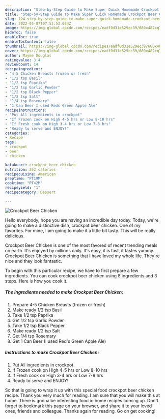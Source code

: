 ```yaml
---
description: "Step-by-Step Guide to Make Super Quick Homemade Crockpot Beer Chicken"
title: "Step-by-Step Guide to Make Super Quick Homemade Crockpot Beer Chicken"
slug: 124-step-by-step-guide-to-make-super-quick-homemade-crockpot-beer-chicken
date: 2022-05-07T07:53:53.034Z
image: https://img-global.cpcdn.com/recipes/eadf0d31e529ec39/680x482cq70/crockpot-beer-chicken-recipe-main-photo.jpg
hideToc: false
enableToc: true
enableTocContent: false
thumbnail: https://img-global.cpcdn.com/recipes/eadf0d31e529ec39/680x482cq70/crockpot-beer-chicken-recipe-main-photo.jpg
cover: https://img-global.cpcdn.com/recipes/eadf0d31e529ec39/680x482cq70/crockpot-beer-chicken-recipe-main-photo.jpg
author: Mayme Douglas
ratingvalue: 3.4
reviewcount: 14
recipeingredient:
- "4-5 Chicken Breasts frozen or fresh"
- "1/2 tsp Basil"
- "1/2 tsp Paprika"
- "1/2 tsp Garlic Powder"
- "1/2 tsp Black Pepper"
- "1/2 tsp Salt"
- "1/4 tsp Rosemary"
- "1 Can Beer I used Reds Green Apple Ale"
recipeinstructions:
- "Put All ingredients in crockpot"
- "If Frozen cook on High 4-5 hrs or Low 8-10 hrs"
- "If Fresh cook on High 3-4 hrs or Low 7-8 hrs"
- "Ready to serve and ENJOY!"
categories:
- Recipe
tags:
- crockpot
- beer
- chicken

katakunci: crockpot beer chicken 
nutrition: 262 calories
recipecuisine: American
preptime: "PT19M"
cooktime: "PT42M"
recipeyield: "1"
recipecategory: Dessert

---
```



![Crockpot Beer Chicken](https://img-global.cpcdn.com/recipes/eadf0d31e529ec39/680x482cq70/crockpot-beer-chicken-recipe-main-photo.jpg)

Hello everybody, hope you are having an incredible day today. Today, we're going to make a distinctive dish, crockpot beer chicken. One of my favorites. For mine, I am going to make it a little bit tasty. This will be really delicious.

Crockpot Beer Chicken is one of the most favored of recent trending meals on earth. It's enjoyed by millions daily. It's easy, it is fast, it tastes yummy. Crockpot Beer Chicken is something that I have loved my whole life. They're nice and they look fantastic.




To begin with this particular recipe, we have to first prepare a few ingredients. You can cook crockpot beer chicken using 8 ingredients and 3 steps. Here is how you cook it.

<!--inarticleads1-->

##### The ingredients needed to make Crockpot Beer Chicken:

1. Prepare 4-5 Chicken Breasts (frozen or fresh)
1. Make ready 1/2 tsp Basil
1. Take 1/2 tsp Paprika
1. Get 1/2 tsp Garlic Powder
1. Take 1/2 tsp Black Pepper
1. Make ready 1/2 tsp Salt
1. Get 1/4 tsp Rosemary
1. Get 1 Can Beer (I used Red&#39;s Green Apple Ale)




<!--inarticleads2-->

##### Instructions to make Crockpot Beer Chicken:

1. Put All ingredients in crockpot
1. If Frozen cook on High 4-5 hrs or Low 8-10 hrs
1. If Fresh cook on High 3-4 hrs or Low 7-8 hrs
1. Ready to serve and ENJOY!



So that is going to wrap it up with this special food crockpot beer chicken recipe. Thank you very much for reading. I am sure that you will make this at home. There is gonna be interesting food in home recipes coming up. Don't forget to bookmark this page on your browser, and share it to your loved ones, friends and colleague. Thanks again for reading. Go on get cooking!
